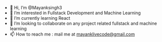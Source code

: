 - 👋 Hi, I’m @Mayanksingh3
- 👀 I’m interested in Fullstack Development and Machine Learning
- 🌱 I’m currently learning React
- 💞️ I’m looking to collaborate on any project related fullstack and machine learning
- 📫 How to reach me : mail me at mayanklivecode@gmail.com

<!---
Mayanksingh2004/Mayanksingh2004 is a ✨ special ✨ repository because its `README.md` (this file) appears on your GitHub profile.
You can click the Preview link to take a look at your changes.
--->
